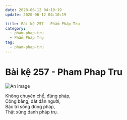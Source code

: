 ```yaml
---
date: 2020-06-12 04:10:19
update: 2020-06-12 04:10:19

title: Bài kệ 257 - Phẩm Pháp Trụ
category:
  - pham-phap-tru
  - Phẩm Pháp Trụ
tag:
  - pham-phap-tru
---
```


# Bài kệ 257 - Pham Phap Tru

![An image](/img/pham-phap-tru/pham-phap-tru-257.jpg)

Không chuyên chế, đúng pháp,<br>Công bằng, dắt dẫn người,<br>Bậc trí sống đúng pháp,<br>Thật xứng danh pháp trụ.<br>
